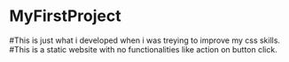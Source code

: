 # MyFirstProject
#This is just what i developed when i was treying to improve my css skills.
#This is a static website with no functionalities like action on button click.
